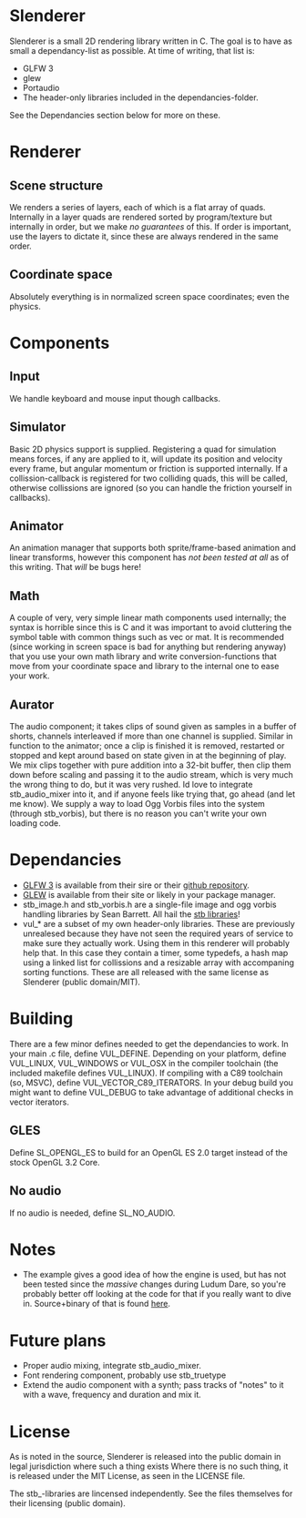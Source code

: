 Slenderer
=========

Slenderer is a small 2D rendering library written in C. The goal is to have as small a dependancy-list as possible. At time of writing, that list is:

* GLFW 3
* glew
* Portaudio
* The header-only libraries included in the dependancies-folder.

See the Dependancies section below for more on these.

# Renderer

## Scene structure

We renders a series of layers, each of which is a flat array of quads. Internally in a layer
quads are rendered sorted by program/texture but internally in order, but we make *no guarantees*
of this. If order is important, use the layers to dictate it, since these are always rendered in
the same order.

## Coordinate space

Absolutely everything is in normalized screen space coordinates; even the physics.

# Components

## Input

We handle keyboard and mouse input though callbacks.

## Simulator

Basic 2D physics support is supplied. Registering a quad for simulation means forces, if any are
applied to it, will update its position and velocity every frame, but angular momentum or friction
is supported internally. If a collission-callback is registered for two colliding quads, this will be
called, otherwise collissions are ignored (so you can handle the friction yourself in callbacks).

## Animator

An animation manager that supports both sprite/frame-based animation and linear transforms, however
this component has *not been tested at all* as of this writing. That *will* be bugs here!

## Math

A couple of very, very simple linear math components used internally; the syntax is horrible since this
is C and it was important to avoid cluttering the symbol table with common things such as vec or mat.
It is recommended (since working in screen space is bad for anything but rendering anyway) that you
use your own math library and write conversion-functions that move from your coordinate space and library
to the internal one to ease your work.

## Aurator

The audio component; it takes clips of sound given as samples in a buffer of shorts, channels interleaved if more than one channel is supplied. Similar in function to the animator; once a clip is finished it is removed, restarted or stopped and kept around based on state given in at the beginning of play.
We mix clips together with pure addition into a 32-bit buffer, then clip them down before scaling and passing it to the audio stream, which is very much the wrong thing to do, but it was very rushed. Id love to integrate stb\_audio\_mixer into it, and if anyone feels like trying that, go ahead (and let me know).
We supply a way to load Ogg Vorbis files into the system (through stb\_vorbis), but there is no reason you can't write your own loading code.

# Dependancies

* [GLFW 3](http://www.glfw.org/) is available from their sire or their [github repository](https://github.com/glfw/glfw).
* [GLEW](http://glew.sourceforge.net/) is available from their site or likely in your package manager.
* stb_image.h and stb_vorbis.h are a single-file image and ogg vorbis handling libraries by Sean Barrett. All hail the [stb libraries](https://github.com/nothings/stb)!
* vul_* are a subset of my own header-only libraries. These are previously unrealesed because they have not
  seen the required years of service to make sure they actually work. Using them in this renderer will probably
  help that. In this case they contain a timer, some typedefs, a hash map using a linked list for collissions and a
  resizable array with accompaning sorting functions. These are all released with the same license as Slenderer
  (public domain/MIT).

# Building

There are a few minor defines needed to get the dependancies to work. In your main .c file, define VUL\_DEFINE.
Depending on your platform, define VUL\_LINUX, VUL\_WINDOWS or VUL\_OSX in the compiler toolchain (the included makefile
defines VUL_LINUX). If compiling with a C89 toolchain (so, MSVC), define VUL\_VECTOR\_C89\_ITERATORS. In your debug
build you might want to define VUL\_DEBUG to take advantage of additional checks in vector iterators.

## GLES
Define SL\_OPENGL\_ES to build for an OpenGL ES 2.0 target instead of the stock OpenGL 3.2 Core.

## No audio
If no audio is needed, define SL\_NO\_AUDIO. 

# Notes

* The example gives a good idea of how the engine is used, but has not been tested since the *massive* changes during Ludum Dare, so you're probably better off looking at the code for that if you really want to dive in. Source+binary of that is found [here](http://www.schmidx2.com/Code/LD30.zip).

# Future plans

* Proper audio mixing, integrate stb\_audio\_mixer.
* Font rendering component, probably use stb\_truetype
* Extend the audio component with a synth; pass tracks of "notes" to it with a wave, frequency and duration and mix it.

# License

As is noted in the source, Slenderer is released into the public domain in legal jurisdiction where such a thing exists
Where there is no such thing, it is released under the MIT License, as seen in the LICENSE file.

The stb\_-libraries are lincensed independently. See the files themselves for their licensing (public domain).

